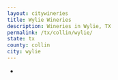 ```yaml
---
layout: citywineries
title: Wylie Wineries
description: Wineries in Wylie, TX
permalink: /tx/collin/wylie/
state: tx
county: collin
city: wylie
---
```

-
